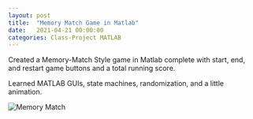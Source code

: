 ```yaml
---
layout: post
title:  "Memory Match Game in Matlab"
date:   2021-04-21 00:00:00
categories: Class-Project MATLAB
---
```


Created a Memory-Match Style game in Matlab complete with start, end, and restart game buttons and a total running score.

Learned MATLAB GUIs, state machines, randomization, and a little animation.

<img src="{{'/assets/images/MemoryMatchDemo.gif' | relative_url}}" alt="Memory Match"/>

